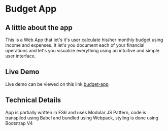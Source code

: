 # Budget App

## A little about the app
This is a Web App that let's it's user calculate his/her monthly budget using income and expenses. It let's you document each of your financial operations and let's you visualize everything using an intuitive and simple user interface.

## Live Demo
Live demo can be viewed on this link [budget-app](https://misha2016.github.io/budget-app/)

## Technical Details
App is partially written in ES6 and uses Modular JS Pattern, code is transpiled using Babel and bundled using Webpack, styling is done using Bootstrap V4
